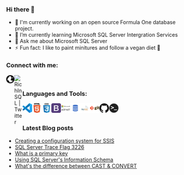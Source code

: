 ### Hi there 👋


- 🔭 I'm currently working on an open source Formula One database project.
- 🌱 I’m currently learning Microsoft SQL Server Intergration Services
- 💬 Ask me about Microsoft SQL Server
- ⚡ Fun fact: I like to paint minitures and follow a vegan diet 🥦

### Connect with me:

[<img align="left" alt="richinsql.com" width="22px" src="https://raw.githubusercontent.com/iconic/open-iconic/master/svg/globe.svg" />][website]
[<img align="left" alt="RichInSQL | Twitter" width="22px" src="https://cdn.jsdelivr.net/npm/simple-icons@v3/icons/twitter.svg" />][twitter]

<br />

### Languages and Tools:

<img align="left" alt="Visual Studio Code" width="26px" src="https://raw.githubusercontent.com/github/explore/80688e429a7d4ef2fca1e82350fe8e3517d3494d/topics/visual-studio-code/visual-studio-code.png" />
<img align="left" alt="HTML5" width="26px" src="https://raw.githubusercontent.com/github/explore/80688e429a7d4ef2fca1e82350fe8e3517d3494d/topics/html/html.png" />
<img align="left" alt="CSS3" width="26px" src="https://raw.githubusercontent.com/github/explore/80688e429a7d4ef2fca1e82350fe8e3517d3494d/topics/css/css.png" />
<img align="left" alt="SQL" width="26px" src="https://raw.githubusercontent.com/github/explore/80688e429a7d4ef2fca1e82350fe8e3517d3494d/topics/bootstrap/bootstrap.png" />
<img align="left" alt="SQL" width="26px" src="https://raw.githubusercontent.com/github/explore/80688e429a7d4ef2fca1e82350fe8e3517d3494d/topics/aspnet/aspnet.png" />
<img align="left" alt="SQL" width="26px" src="https://raw.githubusercontent.com/github/explore/80688e429a7d4ef2fca1e82350fe8e3517d3494d/topics/sql/sql.png" />
<img align="left" alt="MySQL" width="26px" src="https://raw.githubusercontent.com/github/explore/80688e429a7d4ef2fca1e82350fe8e3517d3494d/topics/mysql/mysql.png" />
<img align="left" alt="Git" width="26px" src="https://raw.githubusercontent.com/github/explore/80688e429a7d4ef2fca1e82350fe8e3517d3494d/topics/git/git.png" />
<img align="left" alt="GitHub" width="26px" src="https://raw.githubusercontent.com/github/explore/78df643247d429f6cc873026c0622819ad797942/topics/github/github.png" />
<img align="left" alt="Terminal" width="26px" src="https://raw.githubusercontent.com/github/explore/80688e429a7d4ef2fca1e82350fe8e3517d3494d/topics/terminal/terminal.png" />

<br />
<br />

### Latest Blog posts
<!-- BLOG-POST-LIST:START -->
- [Creating a configuration system for SSIS](https://richinsql.com/posts/2022-06-13-config-system-ssis/)
- [SQL Server Trace Flag 3226](https://richinsql.com/posts/2022-05-09-trace-flag-3226/)
- [What is a primary key](https://richinsql.com/posts/2022-05-02-what-is-a-primary-key/)
- [Using SQL Server&#39;s Information Schema](https://richinsql.com/posts/2022-04-25-using-sql-server-information-schema/)
- [What&#39;s the difference between CAST &amp; CONVERT](https://richinsql.com/posts/2022-02-14-cast-convert/)
<!-- BLOG-POST-LIST:END -->

[website]: https://richinsql.com
[twitter]: https://twitter.com/RichInSql
